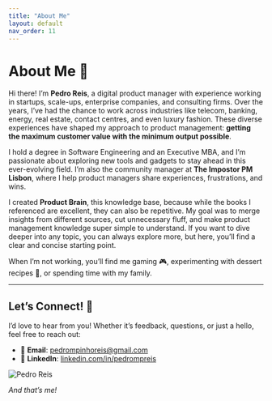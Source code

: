 ```yaml
---
title: "About Me"
layout: default
nav_order: 11
---
```


# About Me 👋

Hi there! I’m **Pedro Reis**, a digital product manager with experience working in startups, scale-ups, enterprise companies, and consulting firms. Over the years, I’ve had the chance to work across industries like telecom, banking, energy, real estate, contact centres, and even luxury fashion. These diverse experiences have shaped my approach to product management: **getting the maximum customer value with the minimum output possible**.

I hold a degree in Software Engineering and an Executive MBA, and I’m passionate about exploring new tools and gadgets to stay ahead in this ever-evolving field. I’m also the community manager at **The Impostor PM Lisbon**, where I help product managers share experiences, frustrations, and wins.  

I created **Product Brain**, this knowledge base, because while the books I referenced are excellent, they can also be repetitive. My goal was to merge insights from different sources, cut unnecessary fluff, and make product management knowledge super simple to understand. If you want to dive deeper into any topic, you can always explore more, but here, you’ll find a clear and concise starting point.  

When I’m not working, you’ll find me gaming 🎮, experimenting with dessert recipes 🍰, or spending time with my family.  

---

## Let’s Connect! 🤝

I’d love to hear from you! Whether it’s feedback, questions, or just a hello, feel free to reach out:

- 📧 **Email**: [pedrompinhoreis@gmail.com](mailto:pedrompinhoreis@gmail.com)  
- 💼 **LinkedIn**: [linkedin.com/in/pedrompreis](https://linkedin.com/in/pedrompreis)  

![Pedro Reis](assets/images/pedro-reis.png)

*And that’s me!*